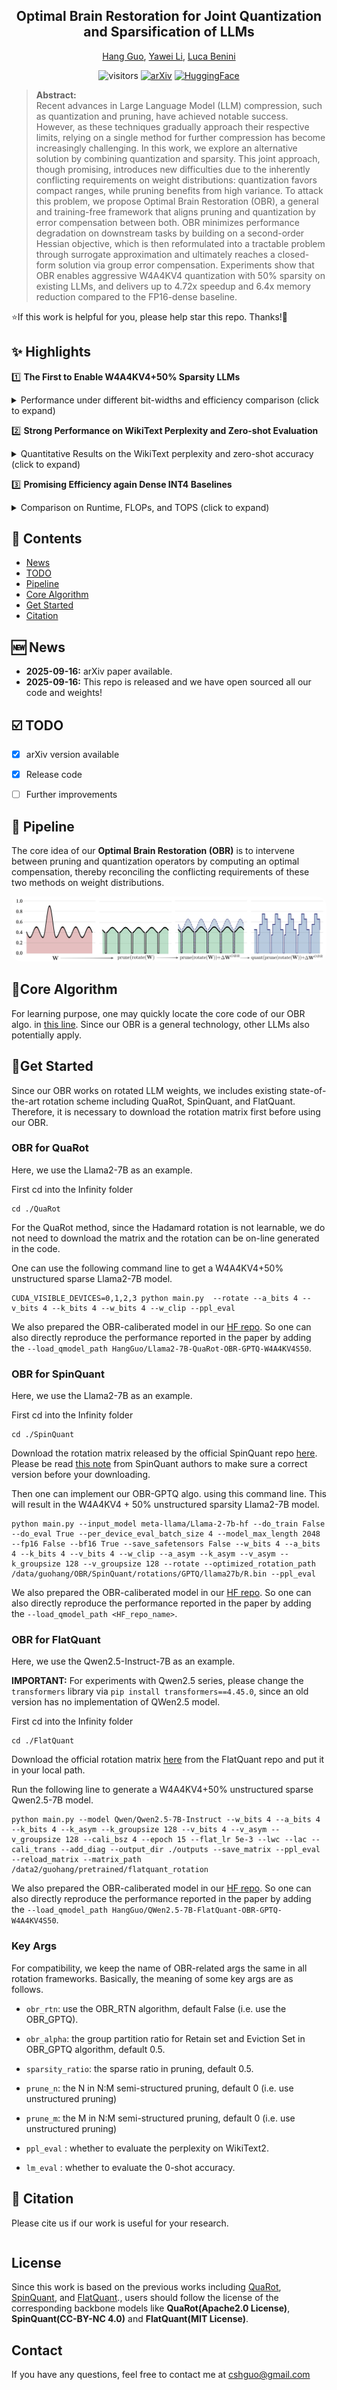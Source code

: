 
<div align="center">

<h2>
Optimal Brain Restoration for Joint Quantization and Sparsification of LLMs 
</h2>

[Hang Guo](https://csguoh.github.io/), [Yawei Li](https://yaweili.bitbucket.io/), [Luca Benini](https://ee.ethz.ch/the-department/people-a-z/person-detail.luca-benini.html)

![visitors](https://visitor-badge.laobi.icu/badge?page_id=csguoh.OBR)
[![arXiv](https://img.shields.io/badge/arXiv-2509.11177-b31b1b.svg)](http://arxiv.org/abs/2509.11177)
[![HuggingFace](https://img.shields.io/badge/HuggingFace-OBR-yellow.svg?logo=huggingface)](https://huggingface.co/collections/HangGuo/optimal-brain-resotration-689863c8687d3aeed27f9a96)

</div>

> **Abstract:**  
Recent advances in Large Language Model (LLM) compression, such as quantization and pruning, have achieved notable success. However, as these techniques gradually approach their respective limits, relying on a single method for further compression has become increasingly challenging. In this work, we explore an alternative solution by combining quantization and sparsity. This joint approach, though promising, introduces new difficulties due to the inherently conflicting requirements on weight distributions: quantization favors compact ranges, while pruning benefits from high variance. To attack this problem, we propose Optimal Brain Restoration (OBR), a general and training-free framework that aligns pruning and quantization by error compensation between both. OBR minimizes performance degradation on downstream tasks by building on a second-order Hessian objective, which is then reformulated into a tractable problem through surrogate approximation and ultimately reaches a closed-form solution via group error compensation. Experiments show that OBR enables aggressive W4A4KV4 quantization with 50% sparsity on existing LLMs, and delivers up to 4.72x speedup and 6.4x memory reduction compared to the FP16-dense baseline.

⭐If this work is helpful for you, please help star this repo. Thanks!🤗

## ✨ Highlights

1️⃣ **The First to Enable W4A4KV4+50% Sparsity LLMs** 


<details>
<summary>Performance under different bit-widths and efficiency comparison (click to expand)</summary>

<p align="center">
    <img src="assets/motivation.jpg" style="border-radius: 15px">
</p>
</details>



2️⃣ **Strong Performance on WikiText Perplexity and Zero-shot Evaluation**

<details>
<summary>Quantitative Results on the WikiText perplexity and zero-shot accuracy (click to expand)</summary>

<p align="center">
    <img src="assets/exp_flatquant.jpg" style="border-radius: 15px">
</p>
</details>


3️⃣ **Promising Efficiency again Dense INT4  Baselines** 

<details>
<summary>Comparison on Runtime, FLOPs, and TOPS (click to expand)</summary>

<p align="center">
    <img src="assets/exp_efficiency.jpg" width="600" style="border-radius: 15px">
</p>
</details>

## 📑 Contents

- [News](#news)
- [TODO](#todo)
- [Pipeline](#pipeline)
- [Core Algorithm](#core_algorithm)
- [Get Started](#get_started)
- [Citation](#cite)

## <a name="news"></a> 🆕 News

- **2025-09-16:** arXiv paper available.
- **2025-09-16:** This repo is released and we have open sourced all our code and weights!



## <a name="todo"></a> ☑️ TODO

- [x] arXiv version available 
- [x] Release code
- [ ] Further improvements


## <a name="pipeline"></a> 👀 Pipeline

The core idea of our **Optimal Brain Restoration (OBR)**  is to intervene between pruning and quantization operators by computing an optimal compensation, thereby reconciling the conflicting requirements of these two methods on weight distributions.


<p align="center">
    <img src="assets/pipeline.jpg" style="border-radius: 15px">
</p>



##  <a name="core_algorithm"></a> 🎈Core Algorithm

For learning purpose, one may quickly locate the core code of our OBR algo. in [this line](https://github.com/csguoh/OBR/blob/4ccfd46eb3062fc432408816ece4530e71e8091b/QuaRot/obr_utils.py#L186). Since our OBR is a general technology, other LLMs also potentially apply.




##  <a name="get_started"></a> 💪Get Started

Since our OBR works on rotated LLM weights, we includes existing state-of-the-art rotation scheme including QuaRot, SpinQuant, and FlatQuant. Therefore, it is necessary to download the rotation matrix first before using our OBR.



### OBR for QuaRot
Here, we use the Llama2-7B as an example.

First cd into the Infinity folder

```
cd ./QuaRot
```

For the  QuaRot method, since the Hadamard rotation is not learnable, we do not need to download the matrix and the rotation can be on-line generated in the code.

One can use the following command line to get a W4A4KV4+50% unstructured sparse Llama2-7B model.

```
CUDA_VISIBLE_DEVICES=0,1,2,3 python main.py  --rotate --a_bits 4 --v_bits 4 --k_bits 4 --w_bits 4 --w_clip --ppl_eval
```

We also prepared the OBR-caliberated model in our [HF repo](https://huggingface.co/collections/HangGuo/optimal-brain-resotration-689863c8687d3aeed27f9a96). So one can also directly reproduce the performance reported in the paper by adding the `--load_qmodel_path HangGuo/Llama2-7B-QuaRot-OBR-GPTQ-W4A4KV4S50`. 

### OBR for SpinQuant

Here, we use the Llama2-7B as an example.

First cd into the Infinity folder

```
cd ./SpinQuant
```

Download the rotation matrix released by the official SpinQuant repo [here](https://drive.google.com/drive/folders/1nV9juzE6_OHr10y6Ke5KCyOiGqDr0srX). Please be read [this note](https://github.com/facebookresearch/SpinQuant?tab=readme-ov-file#note) from SpinQuant authors to make sure a correct version before your downloading. 

Then one can implement our OBR-GPTQ algo. using this command line. This will result in the W4A4KV4 + 50% unstructured sparsity Llama2-7B model. 

```
python main.py --input_model meta-llama/Llama-2-7b-hf --do_train False --do_eval True --per_device_eval_batch_size 4 --model_max_length 2048 --fp16 False --bf16 True --save_safetensors False --w_bits 4 --a_bits 4 --k_bits 4 --v_bits 4 --w_clip --a_asym --k_asym --v_asym --k_groupsize 128 --v_groupsize 128 --rotate --optimized_rotation_path /data/guohang/OBR/SpinQuant/rotations/GPTQ/llama27b/R.bin --ppl_eval
```

We also prepared the OBR-caliberated model in our [HF repo](https://huggingface.co/collections/HangGuo/optimal-brain-resotration-689863c8687d3aeed27f9a96). So one can also directly reproduce the performance reported in the paper by adding the `--load_qmodel_path <HF_repo_name>`. 

### OBR for FlatQuant

Here, we use the Qwen2.5-Instruct-7B as an example.

**IMPORTANT:**  For experiments with Qwen2.5 series, please change the `transformers` library via `pip install transformers==4.45.0`, since an old version has no implementation of QWen2.5 model. 


First cd into the Infinity folder

```
cd ./FlatQuant
```

Download the official rotation matrix [here](https://huggingface.co/ruikangliu/FlatQuant/tree/main/qwen-2.5-instruct-7b/w4a4) from the FlatQuant repo and put it in your local  path. 

Run the following line to generate a W4A4KV4+50% unstructured sparse Qwen2.5-7B model.

```
python main.py --model Qwen/Qwen2.5-7B-Instruct --w_bits 4 --a_bits 4 --k_bits 4 --k_asym --k_groupsize 128 --v_bits 4 --v_asym --v_groupsize 128 --cali_bsz 4 --epoch 15 --flat_lr 5e-3 --lwc --lac --cali_trans --add_diag --output_dir ./outputs --save_matrix --ppl_eval --reload_matrix --matrix_path /data2/guohang/pretrained/flatquant_rotation
```

We also prepared the OBR-caliberated model in our [HF repo](https://huggingface.co/collections/HangGuo/optimal-brain-resotration-689863c8687d3aeed27f9a96). So one can also directly reproduce the performance reported in the paper by adding the `--load_qmodel_path HangGuo/QWen2.5-7B-FlatQuant-OBR-GPTQ-W4A4KV4S50`. 

### Key Args

For compatibility, we keep the name of  OBR-related args the same in all rotation frameworks. Basically, the meaning of some key args are as follows.


- `obr_rtn`: use the OBR_RTN algorithm, default False (i.e. use the OBR_GPTQ).

- `obr_alpha`: the group partition ratio for Retain set and Eviction Set in OBR_GPTQ algorithm, default 0.5.

- `sparsity_ratio`: the sparse ratio in pruning, default 0.5.

- `prune_n`: the N in N:M semi-structured pruning, default 0 (i.e. use unstructured pruning)


- `prune_m`: the M in N:M semi-structured pruning, default 0 (i.e. use unstructured pruning)


- `ppl_eval` : whether to evaluate the perplexity on WikiText2.

- `lm_eval` : whether to evaluate the 0-shot accuracy.



## <a name="cite"></a> 🥰 Citation

Please cite us if our work is useful for your research.

```

```

## License

Since this work is  based on the previous works including [QuaRot](https://github.com/spcl/QuaRot), [SpinQuant](https://github.com/facebookresearch/SpinQuant), and [FlatQuant](https://github.com/ruikangliu/FlatQuant)., users should follow the license of the corresponding backbone models like **QuaRot(Apache2.0 License)**, **SpinQuant(CC-BY-NC 4.0)** and **FlatQuant(MIT License)**.


## Contact

If you have any questions, feel free to contact me at cshguo@gmail.com









